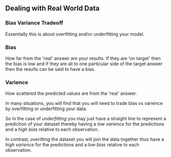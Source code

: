 ## Dealing with Real World Data

### Bias Variance Tradeoff

Essentially this is about overfitting and/or underfitting your model.

### Bias

How far from the 'real' answer are your results. If they are 'on target' then the bias is low and if they are all to one particular side of the target answer then the results can be said to have a bias.

### Varience

How scattered the predicted values are from the 'real' answer.

In many situations, you will find that you will need to trade bias vs varience by overfitting or underfitting your data.

So in the case of *underfitting* you may just have a straight line to represent a prediction of your dataset thereby having a *low varience* for the predictions and a *high bias* relative to each observation. 

In contrast, *overitting* the dataset you will join the data together thus have a *high varience* for the predictions and a *low bias* relative to each observation.